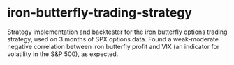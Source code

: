 # iron-butterfly-trading-strategy
Strategy implementation and backtester for the iron butterfly options trading strategy, used on 3 months of SPX options data. Found a weak-moderate negative correlation between iron butterfly profit and VIX (an indicator for volatility in the S&amp;P 500), as expected.
